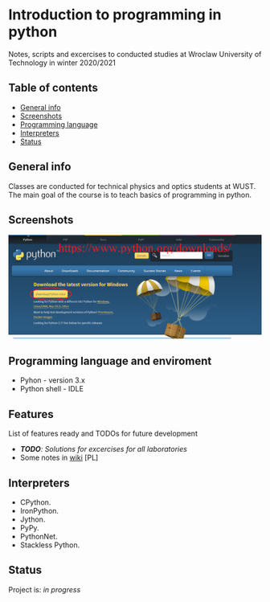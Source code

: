 # Introduction to programming in python
 Notes, scripts and excercises to conducted studies at Wroclaw University of Technology in winter 2020/2021

## Table of contents
* [General info](#general-info)
* [Screenshots](#screenshots)
* [Programming language](#technologies)
* [Interpreters](#programing)
* [Status](#status)

## General info
Classes are conducted for technical physics and optics students at WUST.
The main goal of the course is to teach basics of programming in python.

## Screenshots
![Example screenshot](./screens/screenshot.png)


## Programming language and enviroment
* Pyhon - version 3.x
* Python shell - IDLE

## Features
List of features ready and TODOs for future development
* _**TODO**: Solutions for excercises for all laboratories_
* Some notes in [wiki](https://github.com/majsylw/Introduction-to-programming-in-python/wiki) [PL]

## Interpreters
 * CPython.
 * IronPython.
 * Jython.
 * PyPy.
 * PythonNet.
 * Stackless Python.

## Status
Project is: _in progress_

